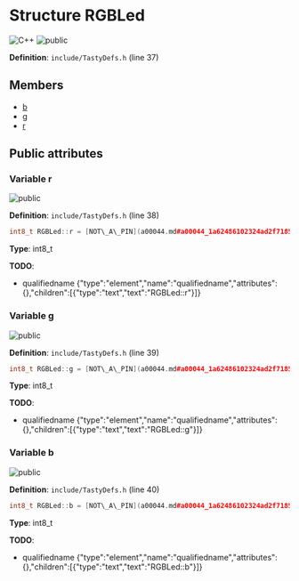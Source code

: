 <a id="a00104"></a>
# Structure RGBLed

![][C++]
![][public]

**Definition**: `include/TastyDefs.h` (line 37)





## Members

* [b](a00104.md#a00104_1a0aa21ef2b7c693e1760062d3e38313e8)
* [g](a00104.md#a00104_1a8b6d0161a5ffec187ef373a0119e7b3e)
* [r](a00104.md#a00104_1aba0c21c2204e895c77ad0d195d9a5c4a)

## Public attributes

<a id="a00104_1aba0c21c2204e895c77ad0d195d9a5c4a"></a>
### Variable r

![][public]

**Definition**: `include/TastyDefs.h` (line 38)

```cpp
int8_t RGBLed::r = [NOT\_A\_PIN](a00044.md#a00044_1a62486102324ad2f7185279ce943e3152)
```







**Type**: int8_t

**TODO**:

* qualifiedname {"type":"element","name":"qualifiedname","attributes":{},"children":[{"type":"text","text":"RGBLed::r"}]}

<a id="a00104_1a8b6d0161a5ffec187ef373a0119e7b3e"></a>
### Variable g

![][public]

**Definition**: `include/TastyDefs.h` (line 39)

```cpp
int8_t RGBLed::g = [NOT\_A\_PIN](a00044.md#a00044_1a62486102324ad2f7185279ce943e3152)
```







**Type**: int8_t

**TODO**:

* qualifiedname {"type":"element","name":"qualifiedname","attributes":{},"children":[{"type":"text","text":"RGBLed::g"}]}

<a id="a00104_1a0aa21ef2b7c693e1760062d3e38313e8"></a>
### Variable b

![][public]

**Definition**: `include/TastyDefs.h` (line 40)

```cpp
int8_t RGBLed::b = [NOT\_A\_PIN](a00044.md#a00044_1a62486102324ad2f7185279ce943e3152)
```







**Type**: int8_t

**TODO**:

* qualifiedname {"type":"element","name":"qualifiedname","attributes":{},"children":[{"type":"text","text":"RGBLed::b"}]}

[public]: https://img.shields.io/badge/-public-brightgreen (public)
[C++]: https://img.shields.io/badge/language-C%2B%2B-blue (C++)
[static]: https://img.shields.io/badge/-static-lightgrey (static)